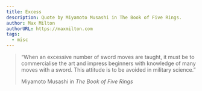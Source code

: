 ```yaml
---
title: Excess
description: Quote by Miyamoto Musashi in The Book of Five Rings.
author: Max Milton
authorURL: https://maxmilton.com
tags:
  - misc
---
```


> &ldquo;When an excessive number of sword moves are taught, it must be to commercialise the art and impress beginners with knowledge of many moves with a sword. This attitude is to be avoided in military science.&rdquo;
>
> <footer class="blockquote-footer">Miyamoto Musashi in <cite>The Book of Five Rings</cite></footer>
